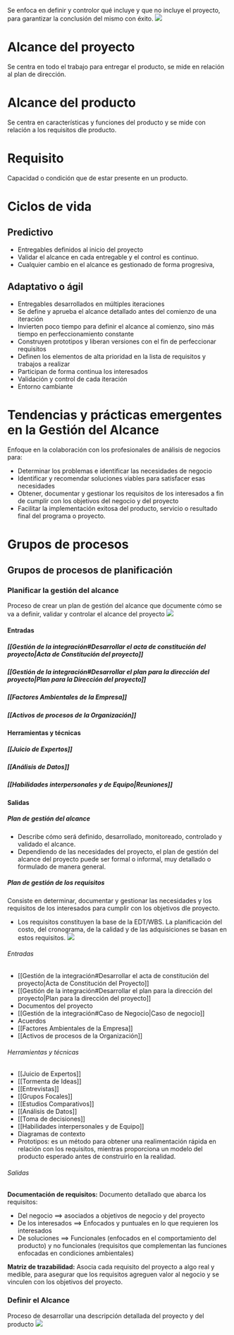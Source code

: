 Se enfoca en definir y controlor qué incluye y que no incluye el proyecto, para garantizar la conclusión del mismo con éxito.
![](https://lh6.googleusercontent.com/VbA_ynmrXH4ju9RVfJgzhJGN5sggVnxD1lFrHvo3w14tO4SGp5pBLtB0BO60sT9E0izInzaOquID5HD3wqQT7nP7GhangoU-MA8vYMgJAWD4q6xqstOGRpTenFchPL153WhdUMfAeebhGtSanw)

# Alcance del proyecto
Se centra en todo el trabajo para entregar el producto, se mide en relación al plan de dirección.

# Alcance del producto
Se centra en características y funciones del producto y se mide con relación a los requisitos dle producto.

# Requisito 
Capacidad o condición que de estar presente en un producto.

# Ciclos de vida
## Predictivo
- Entregables definidos al inicio del proyecto
- Validar el alcance en cada entregable y el control es continuo.
- Cualquier cambio en el alcance es gestionado de forma progresiva,

## Adaptativo o ágil
- Entregables desarrollados en múltiples iteraciones
- Se define y aprueba el alcance detallado antes del comienzo de una iteración
- Invierten poco tiempo para definir el alcance al comienzo, sino más tiempo en perfeccionamiento constante
- Construyen prototipos y liberan versiones con el fin de perfeccionar requisitos
- Definen los elementos de alta prioridad en la lista de requisitos y trabajos a realizar
- Participan de forma continua los interesados
- Validación y control de cada iteración
- Entorno cambiante

# Tendencias y prácticas emergentes en la Gestión del Alcance
Enfoque en la colaboración con los profesionales de análisis de negocios para:
- Determinar los problemas e identificar las necesidades de negocio
- Identificar y recomendar soluciones viables para satisfacer esas necesidades
- Obtener, documentar y gestionar los requisitos de los interesados a fin de cumplir con los objetivos del negocio y del proyecto
- Facilitar la implementación exitosa del producto, servicio o resultado final del programa o proyecto.

# Grupos de procesos
## Grupos de procesos de planificación
### Planificar la gestión del alcance
Proceso de crear un plan de gestión del alcance que documente cómo se va a definir, validar y controlar el alcance del proyecto
![](https://lh3.googleusercontent.com/MN8de3NccwFlqWwx6198PE3Zpal1CpTN8eWE41RLkHlZ1P4XxfjjwF1Z6nytfSh3tXprNtVXFQzWUX3LYdymRlmcmLAmA_ALhDprqO58d7krUBTTxGQUMemfUfgJ9xQL2a4HojKcBooOfHGL3g)

#### Entradas
##### [[Gestión de la integración#Desarrollar el acta de constitución del proyecto|Acta de Constitución del proyecto]]
##### [[Gestión de la integración#Desarrollar el plan para la dirección del proyecto|Plan para la Dirección del proyecto]]
##### [[Factores Ambientales de la Empresa]]
##### [[Activos de procesos de la Organización]]

#### Herramientas y técnicas
##### [[Juicio de Expertos]]
##### [[Análisis de Datos]]
##### [[Habilidades interpersonales y de Equipo|Reuniones]]

#### Salidas
##### Plan de gestión del alcance
- Describe cómo será definido, desarrollado, monitoreado, controlado y validado el alcance.
- Dependiendo de las necesidades del proyecto, el plan de gestión del alcance del proyecto puede ser formal o informal, muy detallado o formulado de manera general.

##### Plan de gestión de los requisitos
Consiste en determinar, documentar y gestionar las necesidades y los requisitos de los interesados para cumplir con los objetivos dle proyecto.
- Los requisitos constituyen la base de la EDT/WBS. La planificación del costo, del cronograma, de la calidad y de las adquisiciones se basan en estos requisitos.
**![](https://lh6.googleusercontent.com/iZBIM286boinbcna4trqY1D8tD12ybgTTkJ7CFbJ_CpaqADIh-k_5xW8COlYUcvCwzOhBvCA0C19Hg2zqPTgByz43kisvSh2bEYssJ6LcvTElNrf1Bu3Z4soju4m3o3yfIkF31ZC9L6vRhXoXw)**

###### Entradas
- [[Gestión de la integración#Desarrollar el acta de constitución del proyecto|Acta de Constitución del Proyecto]]
- [[Gestión de la integración#Desarrollar el plan para la dirección del proyecto|Plan para la dirección del proyecto]]
- Documentos del proyecto
- [[Gestión de la integración#Caso de Negocio|Caso de negocio]]
- Acuerdos
- [[Factores Ambientales de la Empresa]]
- [[Activos de procesos de la Organización]]

###### Herramientas y técnicas
- [[Juicio de Expertos]]
- [[Tormenta de Ideas]]
- [[Entrevistas]]
- [[Grupos Focales]]
- [[Estudios Comparativos]]
- [[Análisis de Datos]]
- [[Toma de decisiones]]
- [[Habilidades interpersonales y de Equipo]]
- Diagramas de contexto
- Prototipos: es un método para obtener una realimentación rápida en relación con los requisitos, mientras proporciona un modelo del producto esperado antes de construirlo en la realidad.

###### Salidas
**Documentación de requisitos:**
Documento detallado que abarca los requisitos:
- Del negocio ==> asociados a objetivos de negocio y del proyecto
- De los interesados ==> Enfocados y puntuales en lo que requieren los interesados
- De soluciones ==> Funcionales (enfocados en el comportamiento del producto) y no funcionales (requisitos que complementan las funciones enfocadas en condiciones ambientales)

**Matriz de trazabilidad:**
Asocia cada requisito del proyecto a algo real y medible, para asegurar que los requisitos agreguen valor al negocio y se vinculen con los objetivos del proyecto.

### Definir el Alcance
Proceso de desarrollar una descripción detallada del proyecto y del producto
**![](https://lh6.googleusercontent.com/qRfkGtowhM06BHV7uWnVdSs3NCeZjyZ7s1SWH6Jf33sYaDKmuDyb9nOKmaHoawohTlOUJ_vdTthma7nDCwFU-Vi2oGH7seydGtG6X52r6RVtP0h4l6u3cPoPLr_HPfW9lA8lt_dboF5Rxan5GQ)**
